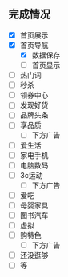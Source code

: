 ## 完成情况
- [x] 首页展示
- [x] 首页导航
    - [x] 数据保存
    - [ ] 首页显示
- [ ] 热门词
- [ ] 秒杀
- [ ] 领券中心
- [ ] 发现好货
- [ ] 品牌头条
- [ ] 享品质
    - [ ] 下方广告
- [ ] 爱生活
- [ ] 家电手机
- [ ] 电脑数码
- [ ] 3c运动
    - [ ] 下方广告
- [ ] 爱吃
- [ ] 母婴家具
- [ ] 图书汽车
- [ ] 虚拟
- [ ] 购特色
    - [ ] 下方广告
- [ ] 还没逛够
- [ ] 等